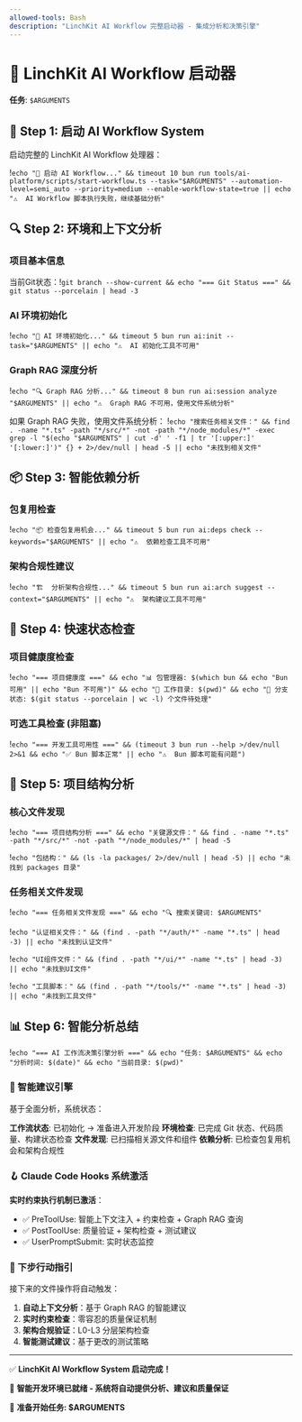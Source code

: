 ```yaml
---
allowed-tools: Bash
description: "LinchKit AI Workflow 完整启动器 - 集成分析和决策引擎"
---
```


# 🚀 LinchKit AI Workflow 启动器

**任务**: `$ARGUMENTS`

## 🔧 Step 1: 启动 AI Workflow System

启动完整的 LinchKit AI Workflow 处理器：

!`echo "🚀 启动 AI Workflow..." && timeout 10 bun run tools/ai-platform/scripts/start-workflow.ts --task="$ARGUMENTS" --automation-level=semi_auto --priority=medium --enable-workflow-state=true || echo "⚠️  AI Workflow 脚本执行失败，继续基础分析"`

## 🔍 Step 2: 环境和上下文分析

### 项目基本信息
当前Git状态：!`git branch --show-current && echo "=== Git Status ===" && git status --porcelain | head -3`

### AI 环境初始化
!`echo "🧠 AI 环境初始化..." && timeout 5 bun run ai:init --task="$ARGUMENTS" || echo "⚠️  AI 初始化工具不可用"`

### Graph RAG 深度分析
!`echo "🔍 Graph RAG 分析..." && timeout 8 bun run ai:session analyze "$ARGUMENTS" || echo "⚠️  Graph RAG 不可用，使用文件系统分析"`

如果 Graph RAG 失败，使用文件系统分析：
!`echo "搜索任务相关文件：" && find . -name "*.ts" -path "*/src/*" -not -path "*/node_modules/*" -exec grep -l "$(echo "$ARGUMENTS" | cut -d' ' -f1 | tr '[:upper:]' '[:lower:]')" {} + 2>/dev/null | head -5 || echo "未找到相关文件"`

## 📦 Step 3: 智能依赖分析

### 包复用检查
!`echo "📦 检查包复用机会..." && timeout 5 bun run ai:deps check --keywords="$ARGUMENTS" || echo "⚠️  依赖检查工具不可用"`

### 架构合规性建议  
!`echo "🏗️  分析架构合规性..." && timeout 5 bun run ai:arch suggest --context="$ARGUMENTS" || echo "⚠️  架构建议工具不可用"`

## 🎯 Step 4: 快速状态检查

### 项目健康度检查
!`echo "=== 项目健康度 ===" && echo "📊 包管理器: $(which bun && echo "Bun 可用" || echo "Bun 不可用")" && echo "📁 工作目录: $(pwd)" && echo "🌳 分支状态: $(git status --porcelain | wc -l) 个文件待处理"`

### 可选工具检查 (非阻塞)
!`echo "=== 开发工具可用性 ===" && (timeout 3 bun run --help >/dev/null 2>&1 && echo "✅ Bun 脚本正常" || echo "⚠️  Bun 脚本可能有问题")`

## 🧠 Step 5: 项目结构分析

### 核心文件发现
!`echo "=== 项目结构分析 ===" && echo "关键源文件：" && find . -name "*.ts" -path "*/src/*" -not -path "*/node_modules/*" | head -5`

!`echo "包结构：" && (ls -la packages/ 2>/dev/null | head -5) || echo "未找到 packages 目录"`

### 任务相关文件发现
!`echo "=== 任务相关文件发现 ===" && echo "🔍 搜索关键词: $ARGUMENTS"`

!`echo "认证相关文件：" && (find . -path "*/auth/*" -name "*.ts" | head -3) || echo "未找到认证文件"`

!`echo "UI组件文件：" && (find . -path "*/ui/*" -name "*.ts" | head -3) || echo "未找到UI文件"`

!`echo "工具脚本：" && (find . -path "*/tools/*" -name "*.ts" | head -3) || echo "未找到工具文件"`

## 📊 Step 6: 智能分析总结

!`echo "=== AI 工作流决策引擎分析 ===" && echo "任务: $ARGUMENTS" && echo "分析时间: $(date)" && echo "当前目录: $(pwd)"`

### 🎯 智能建议引擎

基于全面分析，系统状态：

**工作流状态**: 已初始化 → 准备进入开发阶段
**环境检查**: 已完成 Git 状态、代码质量、构建状态检查
**文件发现**: 已扫描相关源文件和组件
**依赖分析**: 已检查包复用机会和架构合规性

### 🪝 Claude Code Hooks 系统激活

**实时约束执行机制已激活**：
- ✅ PreToolUse: 智能上下文注入 + 约束检查 + Graph RAG 查询
- ✅ PostToolUse: 质量验证 + 架构检查 + 测试建议  
- ✅ UserPromptSubmit: 实时状态监控

### 🚀 下步行动指引

接下来的文件操作将自动触发：
1. **自动上下文分析**：基于 Graph RAG 的智能建议
2. **实时约束检查**：零容忍的质量保证机制
3. **架构合规验证**：L0-L3 分层架构检查
4. **智能测试建议**：基于更改的测试策略

---

✅ **LinchKit AI Workflow System 启动完成！**

🧠 **智能开发环境已就绪 - 系统将自动提供分析、建议和质量保证**

🎯 **准备开始任务: $ARGUMENTS**